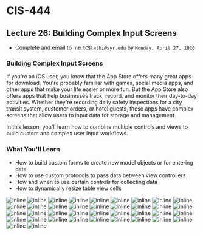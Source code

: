 
# CIS-444
## Lecture 26: Building Complex Input Screens

* Complete and email to me `RCSlatki@syr.edu` by  `Monday, April 27, 2020`

### Building Complex Input Screens

If you're an iOS user, you know that the App Store offers many great apps for download. You're probably familiar with games, social media apps, and other apps that make your life easier or more fun. But the App Store also offers apps that help businesses track, record, and monitor their day-to-day activities. Whether they're recording daily safety inspections for a city transit system, customer orders, or hotel guests, these apps have complex screens that allow users to input data for storage and management.

In this lesson, you'll learn how to combine multiple controls and views to build custom and complex user input workflows.

### What You'll Learn
* How to build custom forms to create new model objects or for entering data
* How to use custom protocols to pass data between view controllers
* How and when to use certain controls for collecting data
* How to dynamically resize table view cells


![inline](resources/L26-1.png)
![inline](resources/L26-2.png)
![inline](resources/L26-3.png)
![inline](resources/L26-4.png)
![inline](resources/L26-5.png)
![inline](resources/L26-6.png)
![inline](resources/L26-7.png)
![inline](resources/L26-8.png)
![inline](resources/L26-9.png)
![inline](resources/L26-10.png)
![inline](resources/L26-11.png)
![inline](resources/L26-12.png)
![inline](resources/L26-13.png)
![inline](resources/L26-14.png)
![inline](resources/L26-15.gif)
![inline](resources/L26-16.png)
![inline](resources/L26-17.png)
![inline](resources/L26-18.png)
![inline](resources/L26-19.png)
![inline](resources/L26-20.png)
![inline](resources/L26-21.png)
![inline](resources/L26-22.png)
![inline](resources/L26-23.png)
![inline](resources/L26-24.png)
![inline](resources/L26-25.png)
![inline](resources/L26-26.png)
![inline](resources/L26-27.png)
![inline](resources/L26-28.png)
![inline](resources/L26-29.png)
![inline](resources/L26-30.png)
![inline](resources/L26-31.png)
![inline](resources/L26-32.png)
![inline](resources/L26-33.png)
![inline](resources/L26-34.png)
![inline](resources/L26-35.png)
![inline](resources/L26-36.png)
![inline](resources/L26-37.png)
![inline](resources/L26-38.png)
